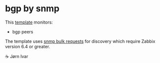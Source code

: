 bgp by snmp
===========

This [template](https://www.zabbix.com/documentation/current/en/manual/xml_export_import/templates#importing) monitors:
- bgp peers

The template uses
[snmp bulk requests](https://www.zabbix.com/documentation/current/en/manual/config/items/itemtypes/snmp?hl=SNMP%2Cdiscovery#native-snmp-bulk-requests)
for discovery which require Zabbix version 6.4 or greater.

☕️ Jørn Ivar
